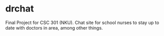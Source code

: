 # drchat
Final Project for CSC 301 (NKU). Chat site for school nurses to stay up to date with doctors in area, among other things.

